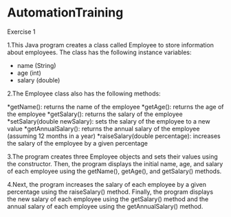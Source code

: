 # AutomationTraining

Exercise 1

1.This Java program creates a class called Employee to store information about employees. The class has the following instance variables:

- name (String)
- age (int)
- salary (double)

2.The Employee class also has the following methods:

*getName(): returns the name of the employee
*getAge(): returns the age of the employee
*getSalary(): returns the salary of the employee
*setSalary(double newSalary): sets the salary of the employee to a new value
*getAnnualSalary(): returns the annual salary of the employee (assuming 12 months in a year)
*raiseSalary(double percentage): increases the salary of the employee by a given percentage

3.The program creates three Employee objects and sets their values using the constructor. Then, the program displays the initial name, age, and salary of each employee using the getName(), getAge(), and getSalary() methods.

4.Next, the program increases the salary of each employee by a given percentage using the raiseSalary() method. Finally, the program displays the new salary of each employee using the getSalary() method and the annual salary of each employee using the getAnnualSalary() method.
